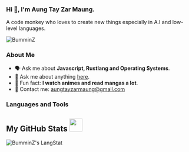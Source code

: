 ### Hi 👋, I'm Aung Tay Zar Maung.

A code monkey who loves to create new things especially in A.I and low-level languages.

<img src="https://komarev.com/ghpvc/?username=BumminZ&label=Profile%20views&color=0e75b6&style=flat" alt="BumminZ" />

### About Me

- 🗣️ Ask me about **Javascript, Rustlang and Operating Systems**.
- 📮 Ask me about anything [here](https://github.com/BumminZ/BumminZ/issues).
- 🧠 Fun fact: **I watch animes and read mangas a lot**.
- 📧 Contact me: [aungtayzarmaung@gmail.com](mailto:aungtayzarmaung@gmail.com)

### Languages and Tools

[comment]: ![Javascript](https://img.shields.io/badge/JavaScript-323330?style=for-the-badge&logo=javascript&logoColor=F7DF1E)
[comment]: ![Typescript](https://img.shields.io/badge/TypeScript-007ACC?style=for-the-badge&logo=typescript&logoColor=white)
[comment]: ![Rust](https://img.shields.io/badge/Rust-black?style=for-the-badge&logo=rust&logoColor=#E57324)

[comment]: ![MongoDB](https://img.shields.io/badge/MongoDB-4EA94B?style=for-the-badge&logo=mongodb&logoColor=white)
[comment]: ![MySQL](https://img.shields.io/badge/MySQL-005C84?style=for-the-badge&logo=mysql&logoColor=white)
[comment]: ![SQLite](https://img.shields.io/badge/SQLite-07405E?style=for-the-badge&logo=sqlite&logoColor=white)
[comment]: ![PostgreSQL](https://img.shields.io/badge/PostgreSQL-316192?style=for-the-badge&logo=postgresql&logoColor=white)
[comment]: ![Redis](https://img.shields.io/badge/redis-%23DD0031.svg?&style=for-the-badge&logo=redis&logoColor=white)

[comment]: ![React](https://img.shields.io/badge/React-20232A?style=for-the-badge&logo=react&logoColor=61DAFB)
[comment]: ![Angular](https://img.shields.io/badge/Angular-DD0031?style=for-the-badge&logo=angular&logoColor=white)
[comment]: ![Nextjs](https://img.shields.io/badge/next.js-000000?style=for-the-badge&logo=nextdotjs&logoColor=white)

[comment]: ![Node](https://img.shields.io/badge/Node%20js-339933?style=for-the-badge&logo=nodedotjs&logoColor=white)
[comment]: ![Express](https://img.shields.io/badge/Express.js-000000?style=for-the-badge&logo=express&logoColor=white)

[comment]: ![Arch](https://img.shields.io/badge/Arch_Linux-1793D1?style=for-the-badge&logo=arch-linux&logoColor=white)
[comment]: ![Debian](https://img.shields.io/badge/Debian-A81D33?style=for-the-badge&logo=debian&logoColor=white)

## My GitHub Stats <img src = "https://i.pinimg.com/originals/65/c4/f4/65c4f452571be1261e9c623f7da488ac.gif" width = 35px>

 <div>
  <p><img align="center" src="https://github-readme-streak-stats.herokuapp.com?user=BumminZ" alt="BumminZ's LangStat" /></p>
</div>

